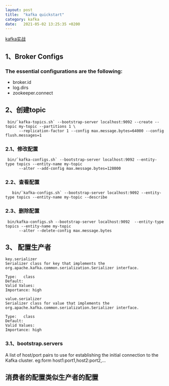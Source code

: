 ```yaml
---
layout: post
title:  "kafka quickstart"
category: kafka
date:   2021-05-02 13:25:35 +0200
---
```

[kafka实战](https://kafka.apache.org/quickstart#quickstart_startserver)

## 1、Broker Configs

### The essential configurations are the following:
- broker.id
- log.dirs
- zookeeper.connect

## 2、创建topic
```
 bin/`kafka-topics.sh` --bootstrap-server localhost:9092 --create --topic my-topic --partitions 1 \
      --replication-factor 1 --config max.message.bytes=64000 --config flush.messages=1
```
### 2.1、修改配置
```
 bin/`kafka-configs.sh` --bootstrap-server localhost:9092 --entity-type topics --entity-name my-topic
      --alter --add-config max.message.bytes=128000
```
### 2.2、查看配置
```
   bin/`kafka-configs.sh` --bootstrap-server localhost:9092 --entity-type topics --entity-name my-topic --describe
```
### 2.3、删除配置
```
 bin/kafka-configs.sh --bootstrap-server localhost:9092  --entity-type topics --entity-name my-topic
      --alter --delete-config max.message.bytes
```

## 3、 配置生产者
```
key.serializer
Serializer class for key that implements the org.apache.kafka.common.serialization.Serializer interface.

Type:	class
Default:	
Valid Values:	
Importance:	high

```

```
value.serializer
Serializer class for value that implements the org.apache.kafka.common.serialization.Serializer interface.

Type:	class
Default:	
Valid Values:	
Importance:	high
```

### 3.1、bootstrap.servers
A list of host/port pairs to use for establishing the initial connection to the Kafka cluster.
eg:form host1:port1,host2:port2,...
## 消费者的配置类似生产者的配置
